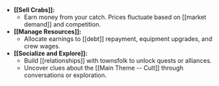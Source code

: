 
- **[[Sell Crabs]]:**
    - Earn money from your catch. Prices fluctuate based on [[market demand]] and competition.
- **[[Manage Resources]]:**
    - Allocate earnings to [[debt]] repayment, equipment upgrades, and crew wages.
- **[[Socialize and Explore]]:**
    - Build [[relationships]] with townsfolk to unlock quests or alliances.
    - Uncover clues about the [[Main Theme -- Cult]] through conversations or exploration.